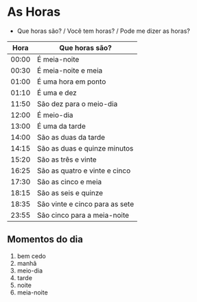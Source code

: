 # As Horas

* Que horas são? / Você tem horas? / Pode me dizer as horas?

| Hora | Que horas são? |
| -- | -- |
| 00:00 | É meia-noite |
| 00:30 | É meia-noite e meia |
| 01:00 | É uma hora em ponto |
| 01:10 | É uma e dez |
| 11:50 | São dez para o meio-dia |
| 12:00 | É meio-dia |
| 13:00 | É uma da tarde |
| 14:00 | São as duas da tarde |
| 14:15 | São as duas e quinze minutos |
| 15:20 | São as três e vinte |
| 16:25 | São as quatro e vinte e cinco |
| 17:30 | São as cinco e meia |
| 18:15 | São as seis e quinze |
| 18:35 | São vinte e cinco para as sete |
| 23:55 | São cinco para a meia-noite |

## Momentos do dia

1. bem cedo
1. manhã
1. meio-dia
1. tarde
1. noite
1. meia-noite
